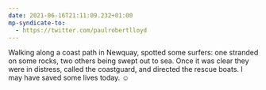 ```yaml
---
date: 2021-06-16T21:11:09.232+01:00
mp-syndicate-to:
  - https://twitter.com/paulrobertlloyd
---
```

Walking along a coast path in Newquay, spotted some surfers: one stranded on some rocks, two others being swept out to sea. Once it was clear they were in distress, called the coastguard, and directed the rescue boats. I may have saved some lives today. ☺️
